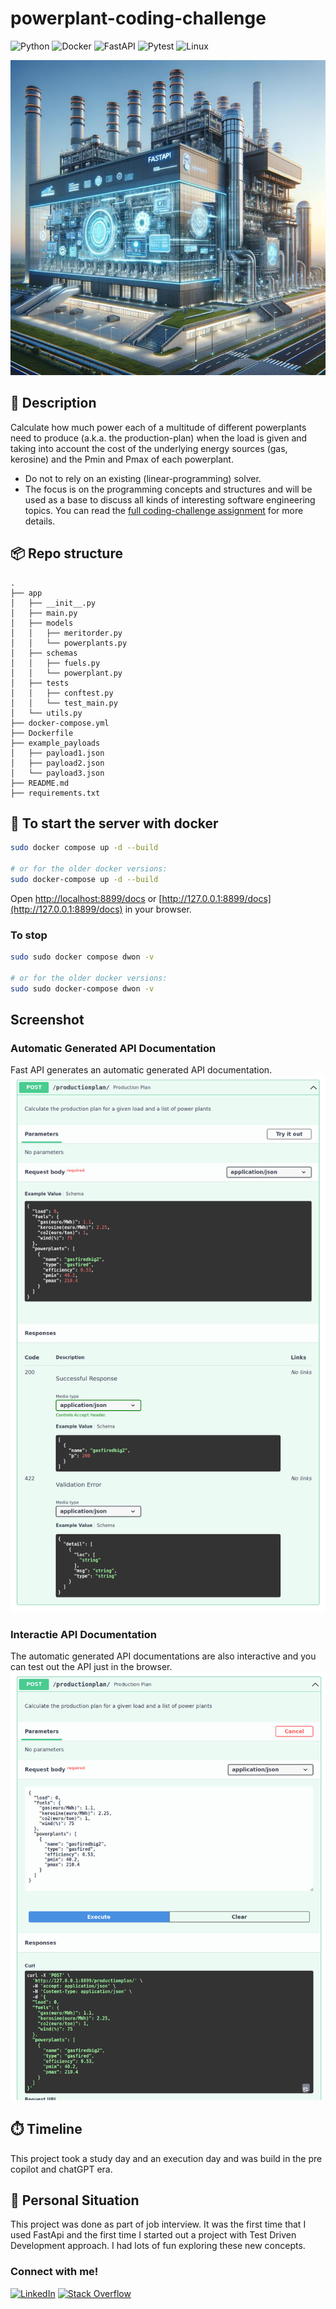 # powerplant-coding-challenge
![Python](https://img.shields.io/badge/python-3670A0?style=for-the-badge&logo=python&logoColor=ffdd54)
![Docker](https://img.shields.io/badge/docker-%230db7ed.svg?style=for-the-badge&logo=docker&logoColor=white)
![FastAPI](https://img.shields.io/badge/FastAPI-005571?style=for-the-badge&logo=fastapi)
![Pytest](https://img.shields.io/badge/pytest-3670A0?style=for-the-badge&logo=pytest&logoColor=ffdd54)
![Linux](https://img.shields.io/badge/Linux-FCC624?style=for-the-badge&logo=linux&logoColor=black)

![FastApiPowerPlant](assets/fast_api_power_plant.jpeg)

## 🏢 Description
Calculate how much power each of a multitude of different powerplants need to produce (a.k.a. the production-plan) 
when the load is given and taking into account the cost of the underlying energy sources (gas, kerosine) and the 
Pmin and Pmax of each powerplant.
* Do not to rely on an existing (linear-programming) solver.
* The focus is on the programming concepts and structures and will be used as a base to discuss all kinds of 
interesting software engineering topics.
You can read the [full coding-challenge assignment](assets/coding-challenge.md) for more details.

## 📦 Repo structure
```
.
├── app
│   ├── __init__.py
│   ├── main.py
│   ├── models
│   │   ├── meritorder.py
│   │   └── powerplants.py
│   ├── schemas
│   │   ├── fuels.py
│   │   └── powerplant.py
│   ├── tests
│   │   ├── conftest.py
│   │   └── test_main.py
│   └── utils.py
├── docker-compose.yml
├── Dockerfile
├── example_payloads
│   ├── payload1.json
│   ├── payload2.json
│   └── payload3.json
├── README.md
├── requirements.txt
```

## 🚀 To start the server with docker
```bash
sudo docker compose up -d --build

# or for the older docker versions:
sudo docker-compose up -d --build
```
Open [http://localhost:8899/docs](http://localhost:8899/docs) 
or [http://127.0.0.1:8899/docs](http://127.0.0.1:8899/docs) in your browser.
### To stop
```bash
sudo sudo docker compose dwon -v

# or for the older docker versions:
sudo sudo docker-compose dwon -v
```
## Screenshot
### Automatic Generated API Documentation
Fast API generates an automatic generated API documentation.
![Automatic Generated API Documentation](assets/screenshot.png)
### Interactie API Documentation
The automatic generated API documentations are also interactive and you can test out the API just in the browser.
![Interactie API Documentation](assets/screenshot2.png)
## ⏱️ Timeline
This project took a study day and an execution day and was build in the pre copilot and chatGPT era.

## 📌 Personal Situation
This project was done as part of job interview. It was the first time that I used FastApi and the first time I 
started out a project with Test Driven Development approach. I had lots of fun exploring these new concepts.

### Connect with me!
[![LinkedIn](https://img.shields.io/badge/linkedin-%230077B5.svg?style=for-the-badge&logo=linkedin&logoColor=white)](https://www.linkedin.com/in/gerrit-geeraerts-143488141)
[![Stack Overflow](https://img.shields.io/badge/-Stackoverflow-FE7A16?style=for-the-badge&logo=stack-overflow&logoColor=white)](https://stackoverflow.com/users/10213635/gerrit-geeraerts)
